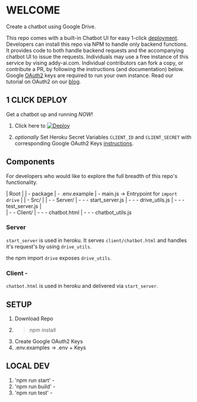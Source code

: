 # WELCOME

Create a chatbot using Google Drive.

This repo comes with a built-in Chatbot UI for easy 1-click [deployment](#1-click-deploy). Developers can install this repo via NPM to handle only backend functions. It provides code to both handle backend requests and the accompanying chatbot UI to issue the requests. Individuals may use a free instance of this service by vising addy-ai.com. Individual contributors can fork a copy, or contribute a PR, by following the instructions (and documentation) below. Google [OAuth2](https://developers.google.com/identity/protocols/oauth2) keys are required to run your own instance. Read our tutorial on OAuth2 on our [blog](https://addy.beehiiv.com/).

## 1 CLICK DEPLOY

Get a chatbot up and running _NOW_!

1. Click here to [![Deploy](https://www.herokucdn.com/deploy/button.svg)](https://github.com/addy-ai/embeddings-server)

2. _optionally_ Set Heroku Secret Variables `CLIENT_ID` and `CLIENT_SECRET` with corresponding Google OAuth2 Keys [instructions](https://console.cloud.google.com/apis/dashboard).

## Components

For developers who would like to explore the full breadth of this repo's functionality.

| Root
|
| - package
| - .env.example
| - main.js -> Entrypoint for `import drive`
|
| - Src/
|
| - - Server/
| - - - start_server.js
| - - - drive_utils.js
| - - - test_server.js
|  
| - - Client/
| - - - chatbot.html
| - - - chatbot_utils.js

### Server

`start_server` is used in heroku. It serves `client/chatbot.html` and handles it's request's by using `drive_utils`.

the npm import `drive` exposes `drive_utils`.

### Client -

`chatbot.html` is used in heroku and delivered via `start_server`.

## SETUP

1. Download Repo
2. > npm install
3. Create Google OAuth2 Keys
4. .env.examples -> .env + Keys

## LOCAL DEV

1. 'npm run start' -
2. 'npm run build' -
3. 'npm run test' -
